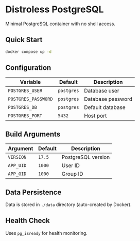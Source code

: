 # Distroless PostgreSQL

Minimal PostgreSQL container with no shell access.

## Quick Start

```bash
docker compose up -d
```

## Configuration

| Variable | Default | Description |
|----------|---------|-------------|
| `POSTGRES_USER` | `postgres` | Database user |
| `POSTGRES_PASSWORD` | `postgres` | Database password |
| `POSTGRES_DB` | `postgres` | Default database |
| `POSTGRES_PORT` | `5432` | Host port |

## Build Arguments

| Argument | Default | Description |
|----------|---------|-------------|
| `VERSION` | `17.5` | PostgreSQL version |
| `APP_UID` | `1000` | User ID |
| `APP_GID` | `1000` | Group ID |

## Data Persistence

Data is stored in `./data` directory (auto-created by Docker).

## Health Check

Uses `pg_isready` for health monitoring.